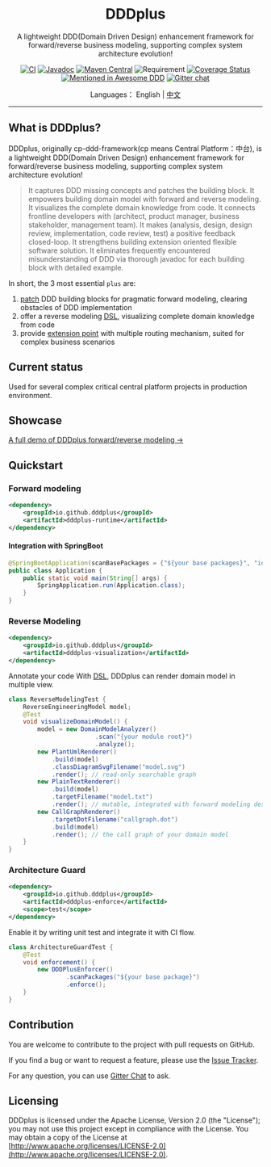 <h1 align="center">DDDplus</h1>

<div align="center">

A lightweight DDD(Domain Driven Design) enhancement framework for forward/reverse business modeling, supporting complex system architecture evolution!

[![CI](https://github.com/funkygao/cp-ddd-framework/workflows/CI/badge.svg?branch=master)](https://github.com/funkygao/cp-ddd-framework/actions?query=branch%3Amaster+workflow%3ACI)
[![Javadoc](https://img.shields.io/badge/javadoc-Reference-blue.svg)](https://funkygao.github.io/cp-ddd-framework/doc/apidocs/)
[![Maven Central](https://img.shields.io/maven-central/v/io.github.dddplus/dddplus.svg?label=Maven%20Central)](https://central.sonatype.com/namespace/io.github.dddplus)
![Requirement](https://img.shields.io/badge/JDK-8+-blue.svg)
[![Coverage Status](https://img.shields.io/codecov/c/github/funkygao/cp-ddd-framework.svg)](https://codecov.io/gh/funkygao/cp-ddd-framework)
[![Mentioned in Awesome DDD](https://awesome.re/mentioned-badge.svg)](https://github.com/heynickc/awesome-ddd#jvm)
[![Gitter chat](https://img.shields.io/badge/gitter-join%20chat%20%E2%86%92-brightgreen.svg)](https://gitter.im/cp-ddd-framework/community)

</div>

<div align="center">

Languages： English | [中文](README.zh-cn.md)
</div>

----

## What is DDDplus?

DDDplus, originally cp-ddd-framework(cp means Central Platform：中台), is a lightweight DDD(Domain Driven Design) enhancement framework for forward/reverse business modeling, supporting complex system architecture evolution!

>It captures DDD missing concepts and patches the building block. It empowers building domain model with forward and reverse modeling. It visualizes the complete domain knowledge from code. It connects frontline developers with (architect, product manager, business stakeholder, management team). It makes (analysis, design, design review, implementation, code review, test) a positive feedback closed-loop. It strengthens building extension oriented flexible software solution. It eliminates frequently encountered misunderstanding of DDD via thorough javadoc for each building block with detailed example.

In short, the 3 most essential `plus` are:
1. [patch](/dddplus-spec/src/main/java/io/github/dddplus/model) DDD building blocks for pragmatic forward modeling, clearing obstacles of DDD implementation
2. offer a reverse modeling [DSL](/dddplus-spec/src/main/java/io/github/dddplus/dsl), visualizing complete domain knowledge from code
3. provide [extension point](/dddplus-spec/src/main/java/io/github/dddplus/ext) with multiple routing mechanism, suited for complex business scenarios

## Current status

Used for several complex critical central platform projects in production environment.

## Showcase

[A full demo of DDDplus forward/reverse modeling ->](dddplus-test/src/test/java/ddd/plus/showcase/README.md)

## Quickstart

### Forward modeling

```xml
<dependency>
    <groupId>io.github.dddplus</groupId>
    <artifactId>dddplus-runtime</artifactId>
</dependency>
```

#### Integration with SpringBoot

```java
@SpringBootApplication(scanBasePackages = {"${your base packages}", "io.github.dddplus"})
public class Application {
    public static void main(String[] args) {
        SpringApplication.run(Application.class);
    }
}
```

### Reverse Modeling

```xml
<dependency>
    <groupId>io.github.dddplus</groupId>
    <artifactId>dddplus-visualization</artifactId>
</dependency>
```

Annotate your code With [DSL](/dddplus-spec/src/main/java/io/github/dddplus/dsl), DDDplus can render domain model in multiple view.

```java
class ReverseModelingTest {
    ReverseEngineeringModel model;
    @Test
    void visualizeDomainModel() {
        model = new DomainModelAnalyzer()
                        .scan("{your module root}")
                        .analyze();
        new PlantUmlRenderer()
            .build(model)
            .classDiagramSvgFilename("model.svg")
            .render(); // read-only searchable graph
        new PlainTextRenderer()
            .build(model)
            .targetFilename("model.txt")
            .render(); // mutable, integrated with forward modeling design process
        new CallGraphRenderer()
            .targetDotFilename("callgraph.dot")
            .build(model)
            .render(); // the call graph of your domain model
    }
}
```

### Architecture Guard

```xml
<dependency>
    <groupId>io.github.dddplus</groupId>
    <artifactId>dddplus-enforce</artifactId>
    <scope>test</scope>
</dependency>
```

Enable it by writing unit test and integrate it with CI flow.

```java
class ArchitectureGuardTest {
    @Test
    void enforcement() {
        new DDDPlusEnforcer()
                .scanPackages("${your base package}")
                .enforce();
    }
}
```

## Contribution

You are welcome to contribute to the project with pull requests on GitHub.

If you find a bug or want to request a feature, please use the [Issue Tracker](https://github.com/funkygao/cp-ddd-framework/issues).

For any question, you can use [Gitter Chat](https://gitter.im/cp-ddd-framework/community) to ask.

## Licensing

DDDplus is licensed under the Apache License, Version 2.0 (the "License"); you may not use this project except in compliance with the License. You may obtain a copy of the License at [http://www.apache.org/licenses/LICENSE-2.0](http://www.apache.org/licenses/LICENSE-2.0).

